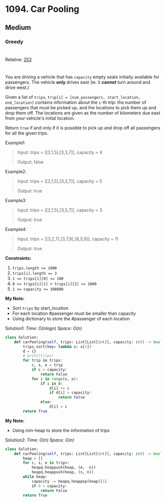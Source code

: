 # 1094. Car Pooling
## Medium
### Greedy
#
Relative: [253](https://github.com/Yiyang-C/LeetCode/blob/master/0201~0300/0253_Meeting%20Rooms%20II.md)
#

You are driving a vehicle that has ```capacity``` empty seats initially available for passengers.  The vehicle **only** drives east (ie. it **cannot** turn around and drive west.)

Given a list of ```trips```, ```trip[i] = [num_passengers, start_location, end_location]``` contains information about the ```i```-th trip: the number of passengers that must be picked up, and the locations to pick them up and drop them off.  The locations are given as the number of kilometers due east from your vehicle's initial location.

Return ```true``` if and only if it is possible to pick up and drop off all passengers for all the given trips. 

Example1:
> Input: trips = [[2,1,5],[3,3,7]], capacity = 4
> 
> Output: false

Example2:
> Input: trips = [[2,1,5],[3,3,7]], capacity = 5
> 
> Output: true

Example3:
> Input: trips = [[2,1,5],[3,5,7]], capacity = 3
> 
> Output: true

Example4:
> Input: trips = [[3,2,7],[3,7,9],[8,3,9]], capacity = 11
> 
> Output: true

**Constraints:** 
1. ```trips.length <= 1000```
2. ```trips[i].length == 3```
3. ```1 <= trips[i][0] <= 100```
4. ```0 <= trips[i][1] < trips[i][2] <= 1000```
5. ```1 <= capacity <= 100000```

**My Note:**
* Sort ```trips``` by start_location
* For each location #passenger must be smaller than capacity
* Using dictionary to store the #passenger of each location

Solution1:
*Time: O(nlogn)*
*Space: O(n)*
```python
class Solution:
    def carPooling(self, trips: List[List[int]], capacity: int) -> bool:
        trips.sort(key= lambda x: x[1])
        d = {}
        # print(trips)
        for trip in trips:
            c, s, e = trip
            if c > capacity:
                return False
            for i in range(s, e):
                if i in d:
                    d[i] += c
                    if d[i] > capacity:
                        return False
                else:
                    d[i] = c
        return True
```

**My Note:**
* Using min-heap to store the information of trips

Solution2:
*Time: O(n)*
*Space: O(n)*
```python
class Solution:
    def carPooling(self, trips: List[List[int]], capacity: int) -> bool:
        heap = []
        for c, s, e in trips:
            heapq.heappush(heap, (e, -n))
            heapq.heappush(heap, (s, n))
        while heap:
            capacity -= heapq.heappop(heap)[1]    
            if 0 > capacity:
                return False
        return True
```
